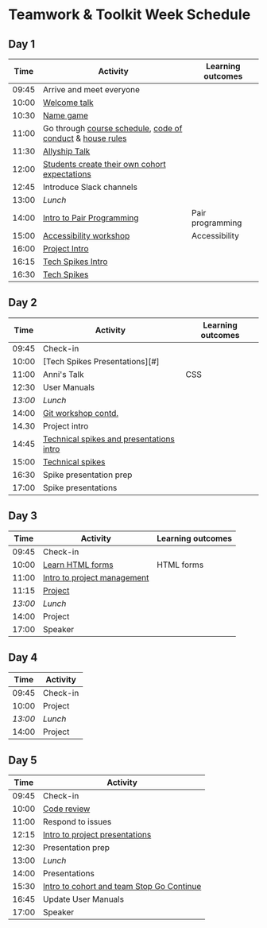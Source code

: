 # Teamwork & Toolkit Week Schedule

## Day 1

| Time  | Activity                                                                                           | Learning outcomes |
| ----- | -------------------------------------------------------------------------------------------------- | ----------------- |
| 09:45 | Arrive and meet everyone                                                                           |                   |
| 10:00 | [Welcome talk][welcome-talk]                                                                       |                   |
| 10:30 | [Name game][name-game]                                                                             |                   |
| 11:00 | Go through [course schedule][course-schedule], [code of conduct][coc] & [house rules][house-rules] |                   |
| 11:30 | [Allyship Talk][ally-talk]                                                                         |                   |
| 12:00 | [Students create their own cohort expectations][student-coc]                                       |                   |
| 12:45 | Introduce Slack channels                                                                           |                   |
| 13:00 | _Lunch_                                                                                            |                   |
| 14:00 | [Intro to Pair Programming][intro-pairing]                                                         | Pair programming  |
| 15:00 | [Accessibility workshop][a11y-workshop]                                                            | Accessibility     |
| 16:00 | [Project Intro][project-intro]                                                                     |                   |
| 16:15 | [Tech Spikes Intro][spikes-intro]                                                                  |                   |
| 16:30 | [Tech Spikes][tech-spikes] | | |

[welcome-talk]: http://facresources.com/slides/students-day-1-talk#/
[name-game]: https://github.com/foundersandcoders/master-reference/blob/master/coursebook/week-1/resources/name-game.md
[community-talk]: https://facresources.com/slides/community-talk#/
[course-schedule]: https://founders-and-coders.gitbook.io/coursebook/
[house-rules]: https://founders-and-coders.gitbook.io/coursebook/student-handbook/course-rules
[coc]: https://founders-and-coders.gitbook.io/coursebook/student-handbook/code-of-conduct
[ally-talk]: https://hackmd.io/@fac/HyJimsFc8
[student-coc]: https://github.com/foundersandcoders/master-reference/blob/master/coursebook/week-1/cohort-code-of-conduct.md
[intro-pairing]: https://founders-and-coders.gitbook.io/coursebook/student-handbook/pair-programming
[a11y-workshop]: https://github.com/foundersandcoders/web-accessibility/blob/master/putting-yourself-in-someone-elses-shoes.md
[project-intro]: https://founders-and-coders.gitbook.io/coursebook/curriculum/teamwork-and-toolkit/project
[spikes-intro]: https://founders-and-coders.gitbook.io/coursebook/student-handbook/spikes
[tech-spikes]: ./spikes.md

## Day 2

| Time    | Activity                                                   | Learning outcomes                 |
| ------- | ---------------------------------------------------------- | --------------------------------- |
| 09:45   | Check-in                                                   |                                   |
| 10:00   | [Tech Spikes Presentations][#]                    |                                   |
| 11:00   | Anni's Talk                     | CSS                               |
| 12:30   | User Manuals                                     |  |
| _13:00_ | _Lunch_                                                    |                                   |
| 14:00   | [Git workshop contd.][git-ws]                              |                                   |
| 14.30   | Project intro                                              |                                   |
| 14:45   | [Technical spikes and presentations intro][research-guide] |                                   |
| 15:00   | [Technical spikes][technical-spikes]                       |                                   |
| 16:30   | Spike presentation prep                                    |                                   |
| 17:00   | Spike presentations                                        |                                   |

[db-colour]: http://facresources.com/slides/design-burst-week1.html
[db-colour-ws]: https://github.com/bobbysebolao/learn-css-variables
[git-ws]: https://github.com/foundersandcoders/git-workflow-workshop-for-two
[research-guide]: https://founders-and-coders.gitbook.io/coursebook/documents/spikes
[technical-spikes]: ./spikes.md

## Day 3

| Time    | Activity                                 | Learning outcomes |
| ------- | ---------------------------------------- | ----------------- |
| 09:45   | Check-in                                 |                   |
| 10:00   | [Learn HTML forms][learn-forms]          | HTML forms        |
| 11:00   | [Intro to project management][pm-slides] |                   |
| 11:15   | [Project][projects]                      |                   |
| _13:00_ | _Lunch_                                  |                   |
| 14:00   | Project                                  |                   |
| 17:00   | Speaker                                  |                   |

[learn-forms]: https://github.com/oliverjam/learn-html-forms/
[projects]: https://founders-and-coders.gitbook.io/coursebook/documents/projects
[pm-slides]: https://hackmd.io/@fac/S1wGfV2M8#/

## Day 4

| Time    | Activity |
| ------- | -------- |
| 09:45   | Check-in |
| 10:00   | Project  |
| _13:00_ | _Lunch_  |
| 14:00   | Project  |

## Day 5

| Time  | Activity                                                      |
| ----- | ------------------------------------------------------------- |
| 09:45 | Check-in                                                      |
| 10:00 | [Code review][intro-code-review]                              |
| 11:00 | Respond to issues                                             |
| 12:15 | [Intro to project presentations][intro-project-presentations] |
| 12:30 | Presentation prep                                             |
| 13:00 | _Lunch_                                                       |
| 14:00 | Presentations                                                 |
| 15:30 | [Intro to cohort and team Stop Go Continue][intro-retros]     |
| 16:45 | Update User Manuals                                           |
| 17:00 | Speaker                                                       |

[intro-code-review]: https://founders-and-coders.gitbook.io/coursebook/documents/code-review
[intro-project-presentations]: https://founders-and-coders.gitbook.io/coursebook/documents/projects#project-presentation
[intro-retros]: https://founders-and-coders.gitbook.io/coursebook/documents/retrospectives
